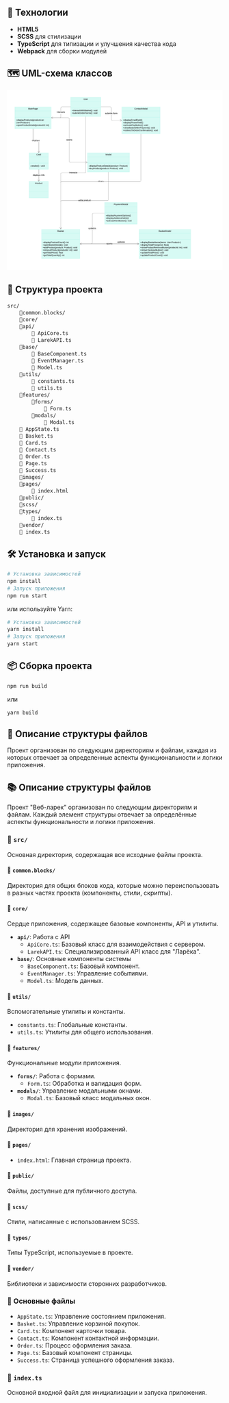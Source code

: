 ## 🚀 Технологии

- **HTML5**
- **SCSS** для стилизации
- **TypeScript** для типизации и улучшения качества кода
- **Webpack** для сборки модулей

## 🗺️ UML-схема классов

![UML](<UML-схема классов.jpeg>)

## 📂 Структура проекта

```plaintext
src/
    📁common.blocks/
    📁core/
    📁api/
        📄 ApiCore.ts
        📄 LarekAPI.ts
    📁base/
        📄 BaseComponent.ts
        📄 EventManager.ts
        📄 Model.ts
    📁utils/
        📄 constants.ts
        📄 utils.ts
    📁features/
        📁forms/
            📄 Form.ts
        📁modals/
            📄 Modal.ts
    📄 AppState.ts
    📄 Basket.ts
    📄 Card.ts
    📄 Contact.ts
    📄 Order.ts
    📄 Page.ts
    📄 Success.ts
    📁images/
    📁pages/
        📄 index.html
    📁public/
    📁scss/
    📁types/
        📄 index.ts
    📁vendor/
    📄 index.ts
```

## 🛠️ Установка и запуск

```bash
# Установка зависимостей
npm install
# Запуск приложения
npm run start
```

или используйте Yarn:

```bash
# Установка зависимостей
yarn install
# Запуск приложения
yarn start
```

## 📦 Сборка проекта

```bash
npm run build
```

или

```bash
yarn build
```

## 📝 Описание структуры файлов

Проект организован по следующим директориям и файлам, каждая из которых отвечает за определенные аспекты функциональности и логики приложения.

## 📚 Описание структуры файлов

Проект "Веб-ларек" организован по следующим директориям и файлам. Каждый элемент структуры отвечает за определённые аспекты функциональности и логики приложения.

### 📂 `src/`
Основная директория, содержащая все исходные файлы проекта.

#### 📁 `common.blocks/`
Директория для общих блоков кода, которые можно переиспользовать в разных частях проекта (компоненты, стили, скрипты).

#### 📁 `core/`
Сердце приложения, содержащее базовые компоненты, API и утилиты.
- **`api/`**: Работа с API
  - `ApiCore.ts`: Базовый класс для взаимодействия с сервером.
  - `LarekAPI.ts`: Специализированный API класс для "Ларёка".
- **`base/`**: Основные компоненты системы
  - `BaseComponent.ts`: Базовый компонент.
  - `EventManager.ts`: Управление событиями.
  - `Model.ts`: Модель данных.

#### 📁 `utils/`
Вспомогательные утилиты и константы.
- `constants.ts`: Глобальные константы.
- `utils.ts`: Утилиты для общего использования.

#### 📁 `features/`
Функциональные модули приложения.
- **`forms/`**: Работа с формами.
  - `Form.ts`: Обработка и валидация форм.
- **`modals/`**: Управление модальными окнами.
  - `Modal.ts`: Базовый класс модальных окон.

#### 📁 `images/`
Директория для хранения изображений.

#### 📁 `pages/`
- `index.html`: Главная страница проекта.

#### 📁 `public/`
Файлы, доступные для публичного доступа.

#### 📁 `scss/`
Стили, написанные с использованием SCSS.

#### 📁 `types/`
Типы TypeScript, используемые в проекте.

#### 📁 `vendor/`
Библиотеки и зависимости сторонних разработчиков.

### 📄 Основные файлы
- `AppState.ts`: Управление состоянием приложения.
- `Basket.ts`: Управление корзиной покупок.
- `Card.ts`: Компонент карточки товара.
- `Contact.ts`: Компонент контактной информации.
- `Order.ts`: Процесс оформления заказа.
- `Page.ts`: Базовый компонент страницы.
- `Success.ts`: Страница успешного оформления заказа.

### 📄 `index.ts`
Основной входной файл для инициализации и запуска приложения.
